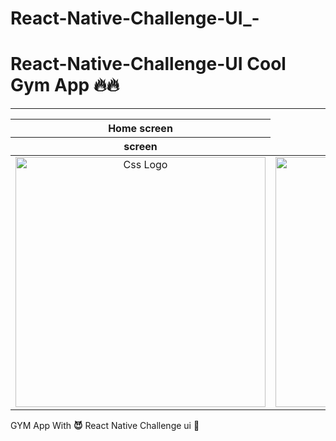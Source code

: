 # React-Native-Challenge-UI_-
<h1>React-Native-Challenge-UI Cool Gym App  🔥🔥  </h1>
<hr>



<table>
<thead>
<tr>
<th align="center">Home screen</th>
</tr>
  <tr>
<th align="center">screen</th>
</tr>
</thead>
<tbody>
<tr>
  
<td align="center">
  <a target="_blank" rel="" href="https://user-images.githubusercontent.com/69757558/135574049-4fb789fe-096e-48f8-a4a4-bbac493a79a7.png">
        <img src="https://user-images.githubusercontent.com/69757558/135574049-4fb789fe-096e-48f8-a4a4-bbac493a79a7.png" alt="Css Logo" with="200" height="400"/>
  </a></td> 
  <td align="center">
  <a target="_blank" rel="" href="https://user-images.githubusercontent.com/69757558/135573853-7906c30e-32e7-48a2-b5bb-9673592ce68f.png">
        <img src="https://user-images.githubusercontent.com/69757558/135573853-7906c30e-32e7-48a2-b5bb-9673592ce68f.png" alt="Css Logo" with="400" height="400"/>
  </a></td> 
</tr>
</tbody>
</table>


GYM App With __😈__ React Native Challenge ui 🚀

